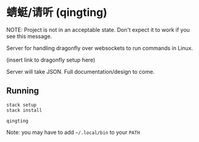 # 蜻蜓/请听 (qingting)

NOTE: Project is not in an acceptable state.  Don't expect it to work if you see this message.

Server for handling dragonfly over websockets to run commands in Linux.

(insert link to dragonfly setup here)

Server will take JSON.
Full documentation/design to come.

## Running
```
stack setup
stack install

qingting
```

Note: you may have to add `~/.local/bin` to your `PATH`